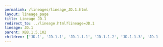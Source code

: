 ```yaml
---
permalink: /lineages/lineage_JD.1.html
layout: lineage_page
title: Lineage JD.1
redirect_to: ../lineage.html?lineage=JD.1
lineage: JD.1
parent: XBB.1.5.102
children: ['JD.1', 'JD.1.1', 'JD.1.1.1', 'JD.1.1.2', 'JD.1.1.3', 'JD.1.1.4', 'JD.1.1.5', 'JD.1.1.6', 'JD.1.1.7', 'JD.1.1.8', 'JD.1.2.1', 'JD.1.2.2']
---
```

